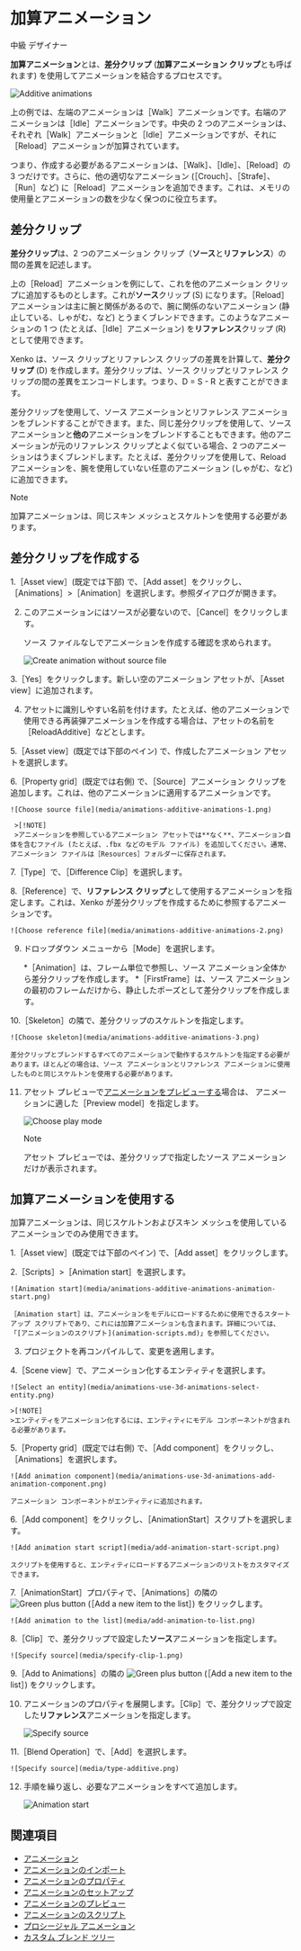 # 加算アニメーション

<span class="label label-doc-level">中級</span>
<span class="label label-doc-audience">デザイナー</span>

**加算アニメーション**とは、**差分クリップ** (**加算アニメーション クリップ**とも呼ばれます) を使用してアニメーションを結合するプロセスです。

![Additive animations](media/animations-additive-sample.gif)

上の例では、左端のアニメーションは［Walk］アニメーションです。右端のアニメーションは［Idle］アニメーションです。中央の 2 つのアニメーションは、それぞれ［Walk］アニメーションと［Idle］アニメーションですが、それに［Reload］アニメーションが加算されています。

つまり、作成する必要があるアニメーションは、［Walk］、［Idle］、［Reload］の 3 つだけです。さらに、他の適切なアニメーション (［Crouch］、［Strafe］、［Run］など) に［Reload］アニメーションを追加できます。これは、メモリの使用量とアニメーションの数を少なく保つのに役立ちます。

## 差分クリップ

**差分クリップ**は、2 つのアニメーション クリップ（**ソース**と**リファレンス**）の間の差異を記述します。

上の［Reload］アニメーションを例にして、これを他のアニメーション クリップに追加するものとします。これが**ソース**クリップ (S) になります。［Reload］アニメーションは主に腕と関係があるので、腕に関係のないアニメーション (静止している、しゃがむ、など) とうまくブレンドできます。このようなアニメーションの 1 つ (たとえば、［Idle］アニメーション) を**リファレンス**クリップ (R) として使用できます。

Xenko は、ソース クリップとリファレンス クリップの差異を計算して、**差分クリップ** (D) を作成します。差分クリップは、ソース クリップとリファレンス クリップの間の差異をエンコードします。つまり、D = S - R と表すことができます。

差分クリップを使用して、ソース アニメーションとリファレンス アニメーションをブレンドすることができます。また、同じ差分クリップを使用して、ソース アニメーションと**他の**アニメーションをブレンドすることもできます。他のアニメーションが元のリファレンス クリップとよく似ている場合、2 つのアニメーションはうまくブレンドします。たとえば、差分クリップを使用して、Reload アニメーションを、腕を使用していない任意のアニメーション (しゃがむ、など) に追加できます。

>[!NOTE]
>加算アニメーションは、同じスキン メッシュとスケルトンを使用する必要があります。

## 差分クリップを作成する

1.［Asset view］(既定では下部) で、［Add asset］をクリックし、［Animations］>［Animation］を選択します。参照ダイアログが開きます。

2. このアニメーションにはソースが必要ないので、［Cancel］をクリックします。

    ソース ファイルなしでアニメーションを作成する確認を求められます。

    ![Create animation without source file](media/create-animation-without-source-file.png)

3.［Yes］をクリックします。新しい空のアニメーション アセットが、［Asset view］に追加されます。

4. アセットに識別しやすい名前を付けます。たとえば、他のアニメーションで使用できる再装弾アニメーションを作成する場合は、アセットの名前を［ReloadAdditive］などとします。

5.［Asset view］(既定では下部のペイン) で、作成したアニメーション アセットを選択します。

6.［Property grid］(既定では右側) で、［Source］アニメーション クリップを追加します。これは、他のアニメーションに適用するアニメーションです。

    ![Choose source file](media/animations-additive-animations-1.png)

     >[!NOTE]
     >アニメーションを参照しているアニメーション アセットでは**なく**、アニメーション自体を含むファイル (たとえば、.fbx などのモデル ファイル) を追加してください。通常、アニメーション ファイルは［Resources］フォルダーに保存されます。

7.［Type］で、［Difference Clip］を選択します。

8.［Reference］で、**リファレンス クリップ**として使用するアニメーションを指定します。これは、Xenko が差分クリップを作成するために参照するアニメーションです。

    ![Choose reference file](media/animations-additive-animations-2.png)

9. ドロップダウン メニューから［Mode］を選択します。

    *［Animation］は、フレーム単位で参照し、ソース アニメーション全体から差分クリップを作成します。
    *［FirstFrame］は、ソース アニメーションの最初のフレームだけから、静止したポーズとして差分クリップを作成します。

10.［Skeleton］の隣で、差分クリップのスケルトンを指定します。

    ![Choose skeleton](media/animations-additive-animations-3.png)

    差分クリップとブレンドするすべてのアニメーションで動作するスケルトンを指定する必要があります。ほとんどの場合は、ソース アニメーションとリファレンス アニメーションに使用したものと同じスケルトンを使用する必要があります。

11. アセット プレビューで[アニメーションをプレビューする](preview-animations.md)場合は、
アニメーションに適した［Preview model］を指定します。

    ![Choose play mode](media/animations-additive-animations-4.png)

    >[!NOTE]
    >アセット プレビューでは、差分クリップで指定したソース アニメーションだけが表示されます。

## 加算アニメーションを使用する

加算アニメーションは、同じスケルトンおよびスキン メッシュを使用しているアニメーションでのみ使用できます。

1.［Asset view］(既定では下部のペイン) で、［Add asset］をクリックします。

2.［Scripts］>［Animation start］を選択します。

    ![Animation start](media/animations-additive-animations-animation-start.png)

    ［Animation start］は、アニメーションをモデルにロードするために使用できるスタートアップ スクリプトであり、これには加算アニメーションも含まれます。詳細については、「[アニメーションのスクリプト](animation-scripts.md)」を参照してください。

3. プロジェクトを再コンパイルして、変更を適用します。

4.［Scene view］で、アニメーション化するエンティティを選択します。

    ![Select an entity](media/animations-use-3d-animations-select-entity.png)

    >[!NOTE]
    >エンティティをアニメーション化するには、エンティティにモデル コンポーネントが含まれる必要があります。

5.［Property grid］(既定では右側) で、［Add component］をクリックし、［Animations］を選択します。

    ![Add animation component](media/animations-use-3d-animations-add-animation-component.png)

    アニメーション コンポーネントがエンティティに追加されます。

6.［Add component］をクリックし、［AnimationStart］スクリプトを選択します。

    ![Add animation start script](media/add-animation-start-script.png)

    スクリプトを使用すると、エンティティにロードするアニメーションのリストをカスタマイズできます。

7.［AnimationStart］プロパティで、［Animations］の隣の ![Green plus button](~/manual/game-studio/media/green-plus-icon.png) (［Add a new item to the list］) をクリックします。

    ![Add animation to the list](media/add-animation-to-list.png)

8.［Clip］で、差分クリップで設定した**ソース**アニメーションを指定します。

    ![Specify source](media/specify-clip-1.png)

9.［Add to Animations］の隣の ![Green plus button](~/manual/game-studio/media/green-plus-icon.png) (［Add a new item to the list］) をクリックします。

10. アニメーションのプロパティを展開します。［Clip］で、差分クリップで設定した**リファレンス**アニメーションを指定します。

    ![Specify source](media/specify-clip-2.png)

11.［Blend Operation］で、［Add］を選択します。

    ![Specify source](media/type-additive.png)

12. 手順を繰り返し、必要なアニメーションをすべて追加します。

    ![Animation start](media/animations-additive-animations-start2.png)

## 関連項目

* [アニメーション](index.md)
* [アニメーションのインポート](import-animations.md)
* [アニメーションのプロパティ](animation-properties.md)
* [アニメーションのセットアップ](set-up-animations.md)
* [アニメーションのプレビュー](preview-animations.md)
* [アニメーションのスクリプト](animation-scripts.md)
* [プロシージャル アニメーション](procedural-animation.md)
* [カスタム ブレンド ツリー](custom-blend-trees.md)
